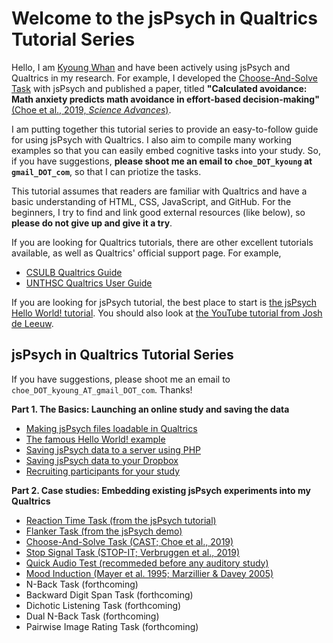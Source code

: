 # Welcome to the jsPsych in Qualtrics Tutorial Series

Hello, I am [Kyoung Whan](https://kywch.github.io) and have been actively using jsPsych and Qualtrics in my research. 
For example, I developed the [Choose-And-Solve Task](https://kywch.github.io/CAST_jsPsych/) with jsPsych and 
published a paper, titled **"Calculated avoidance: Math anxiety predicts math avoidance in effort-based decision-making"**
[(Choe et al., 2019, *Science Advances*)](https://advances.sciencemag.org/content/5/11/eaay1062).

I am putting together this tutorial series to provide an easy-to-follow guide for using jsPsych with Qualtrics. 
I also aim to compile many working examples so that you can easily embed cognitive tasks into your study. 
So, if you have suggestions, **please shoot me an email to  `choe_DOT_kyoung` at `gmail_DOT_com`**, so that I can priotize the tasks.

This tutorial assumes that readers are familiar with Qualtrics and have a basic understanding of HTML, CSS, JavaScript, and GitHub.
For the beginners, I try to find and link good external resources (like below), so **please do not give up and give it a try**.

If you are looking for Qualtrics tutorials, there are other excellent tutorials available, as well as Qualtrics' official support page. For example,

* [CSULB Qualtrics Guide](https://csulb.libguides.com/qualtrics/)
* [UNTHSC Qualtrics User Guide](https://www.unthsc.edu/center-for-innovative-learning/qualtrics-user-guide/)

If you are looking for jsPsych tutorial, the best place to start is [the jsPsych Hello World! tutorial](https://www.jspsych.org/tutorials/hello-world/). You should also look at [the YouTube tutorial from Josh de Leeuw](https://www.youtube.com/playlist?list=PLnfo1lBY1P2Mf_o6rV5wiqqn92Mw3UTGh).

<h2>jsPsych in Qualtrics Tutorial Series</h2>

If you have suggestions, please shoot me an email to  `choe_DOT_kyoung_AT_gmail_DOT_com`. Thanks!

**Part 1. The Basics: Launching an online study and saving the data**

* [Making jsPsych files loadable in Qualtrics](github-pages.md)
* [The famous Hello World! example](hello-world.md)
* [Saving jsPsych data to a server using PHP](save-php.md)
* [Saving jsPsych data to your Dropbox](save-dropbox.md)
* [Recruiting participants for your study](participants.md)

**Part 2. Case studies: Embedding existing jsPsych experiments into my Qualtrics**

* [Reaction Time Task (from the jsPsych tutorial)](rt-task.md)
* [Flanker Task (from the jsPsych demo)](flanker.md)
* [Choose-And-Solve Task (CAST; Choe et al., 2019)](choose-and-solve.md)
* [Stop Signal Task (STOP-IT; Verbruggen et al., 2019)](stop-it.md)
* [Quick Audio Test (recommeded before any auditory study)](audio-test.md)
* [Mood Induction (Mayer et al. 1995; Marzillier & Davey 2005)](mood-induction.md)
* N-Back Task (forthcoming)
* Backward Digit Span Task (forthcoming)
* Dichotic Listening Task (forthcoming)
* Dual N-Back Task (forthcoming)
* Pairwise Image Rating Task (forthcoming)


